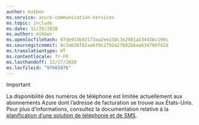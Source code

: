 ```yaml
---
author: mikben
ms.service: azure-communication-services
ms.topic: include
ms.date: 11/29/2020
ms.author: mikben
ms.openlocfilehash: 07de915b82173aa2ee23dc3e2581a134d2bc198c
ms.sourcegitcommit: 8c3a656f82aa6f9c2792a27b02bbaa634786f42d
ms.translationtype: HT
ms.contentlocale: fr-FR
ms.lasthandoff: 12/17/2020
ms.locfileid: "97665076"
---
```

> [!IMPORTANT]
> La disponibilité des numéros de téléphone est limitée actuellement aux abonnements Azure dont l’adresse de facturation se trouve aux États-Unis. Pour plus d’informations, consultez la documentation relative à la [planification d’une solution de téléphonie et de SMS](/azure/communication-services/concepts/telephony-sms/plan-solution).